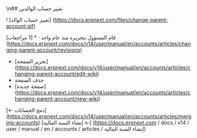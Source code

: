 \n## تغيير حساب الوالدين

! [تغيير حساب الوالد] (https://docs.erpnext.com/files/change-parent-account.gif)

قام المسؤول بتحريره منذ عام واحد · * [1 مراجعات] (https://docs.erpnext.com/docs/v14/user/manual/en/accounts/articles/changing-parent-account/revisions)
* [تحرير الصفحة] (https://docs.erpnext.com/docs/v14/user/manual/en/accounts/articles/changing-parent-account/edit-wiki)
* حذف الصفحة
* [صفحة جديدة] (https://docs.erpnext.com/docs/v14/user/manual/en/accounts/articles/changing-parent-account/new-wiki)

[← دمج الحسابات] (https://docs.erpnext.com/docs/v14/user/manual/en/accounts/articles/merging-accounts) [إنشاء السنة المالية ←] (https://docs.erpnext.com / docs / v14 / user / manual / en / accounts / articles / إنشاء السنة المالية)